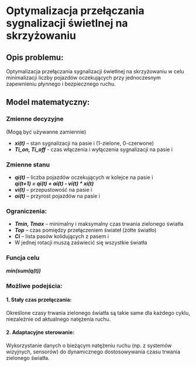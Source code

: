 # Optymalizacja przełączania sygnalizacji świetlnej na skrzyżowaniu

## Opis problemu:
Optymalizacja przełączania sygnalizacji świetlnej na skrzyżowaniu w celu minimalizacji liczby pojazdów oczekujących przy jednoczesnym zapewnieniu płynnego i bezpiecznego ruchu.


## Model matematyczny:

### Zmienne decyzyjne
(Mogą być używanne zamiennie) 
* ***xi(t)*** – stan sygnalizacji na pasie i (1-zielone, 0-czerwone)
* ***Ti_on, Ti_off*** - czas włączenia i wyłączenia sygnalizacji na pasie i 

### Zmienne stanu
* ***qi(t)*** – liczba pojazdów oczekujących w kolejce na pasie i  
  ***qi(t+1) = qi(t) + ai(t) - vi(t) * xi(t)***
* ***vi(t)*** – przepustowość na pasie i  
* ***ai(t)*** – przyrost pojazdów na pasie i    

### Ograniczenia:
* ***Tmin, Tmax*** – minimalny i maksymalny czas trwania zielonego światła  
* ***Top*** – czas pomiędzy przełączeniem świateł (żółte światło)  
* ***Ci*** – lista pasów kolidujących z pasem i  
* W jednej rotacji muszą zaświecić się wszystkie światła  
 
### Funcja celu
***min(sum(q(t))***

### Możliwe podejścia:
#### 1. Stały czas przełączania:
Określone czasy trwania zielonego światła są takie same dla każdego cyklu, niezależnie od aktualnego natężenia ruchu.

#### 2. Adaptacyjne sterowanie:
Wykorzystanie danych o bieżącym natężeniu ruchu (np. z systemów wizyjnych, sensorów) do dynamicznego dostosowywania czasu trwania zielonego światła.

